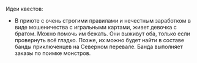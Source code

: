 Идеи квестов:
- В приюте с очень строгими правилами и нечестным заработком в виде мошеничества с игральными
картами, живет девочка с братом. Можно помочь им бежать. Они выживут оба, только если
провернуть всё гладко. Позже, их можно будет найти в составе банды приключенцев на Северном перевале.
Банда выполняет заказы по поимке монстров.
